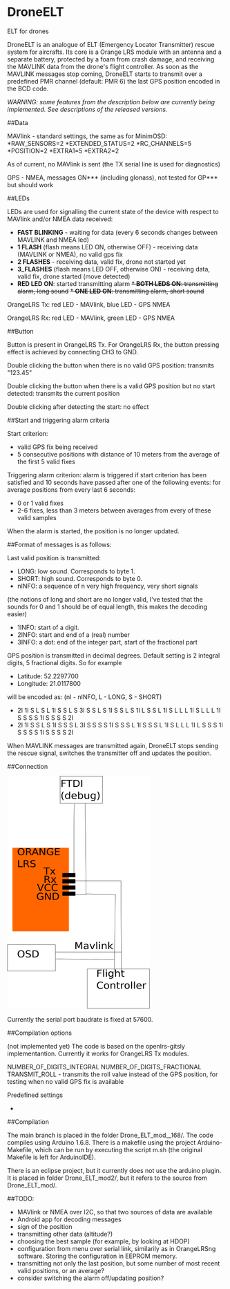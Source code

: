 # DroneELT
ELT for drones

DroneELT is an analogue of ELT (Emergency Locator Transmitter) rescue system for aircrafts. Its core is a Orange LRS module with an antenna and a separate battery, protected by a foam from crash damage, and receiving the MAVLINK data from the drone's flight controller. As soon as the MAVLINK messages stop coming, DroneELT starts to transmit over a predefined PMR channel (default: PMR 6) the last GPS position encoded in the BCD code.

*WARNING: some features from the description below are currently being implemented. See descriptions of the released versions.*

##Data

MAVlink - standard settings, the same as for MinimOSD:
*RAW_SENSORS=2
*EXTENDED_STATUS=2
*RC_CHANNELS=5
*POSITION=2
*EXTRA1=5
*EXTRA2=2

As of current, no MAVlink is sent (the TX serial line is used for diagnostics)

GPS - NMEA, messages GN*** (including glonass), not tested for GP*** but should 
work


##LEDs 

LEDs are used for signalling the current state of the device with respect to MAVlink and/or NMEA data received:

* __FAST BLINKING__ - waiting for data (every 6 seconds changes between MAVLINK and NMEA led)
* __1 FLASH__ (flash means LED ON, otherwise OFF) - receiving data (MAVLINK or NMEA),
 no valid gps fix
* __2 FLASHES__ - receiving data, valid fix, drone not started yet
* __3_FLASHES__ (flash means LED OFF, otherwise ON) - receiving data, valid fix, drone started (move detected)
* __RED LED ON__: started transmitting alarm
~~* __BOTH LEDS ON__: transmitting alarm, long sound~~
~~* __ONE LED ON__: transmitting alarm, short sound~~


OrangeLRS Tx: red LED - MAVlink, blue LED - GPS NMEA

OrangeLRS Rx: red LED - MAVlink, green LED - GPS NMEA

##Button

Button is present in OrangeLRS Tx. For OrangeLRS Rx, the button pressing effect is achieved by connecting CH3 to GND.

Double clicking the button when there is no valid GPS position: transmits "123.45"

Double clicking the button when there is a valid GPS position but no start detected: transmits the current position

Double clicking after detecting the start: no effect

##Start and triggering alarm criteria

Start criterion:
* valid GPS fix being received
* 5 consecutive positions with distance of 10 meters from the average of the first 5 valid fixes

Triggering alarm criterion:
alarm is triggered if start criterion has been satisfied and 10 seconds have passed after one of the following events:
for average positions from every last 6 seconds:

* 0 or 1 valid fixes
* 2-6 fixes, less than 3 meters between averages from every of these valid samples

When the alarm is started, the position is no longer updated.

##Format of messages is as follows:

Last valid position is transmitted:

* LONG: low sound. Corresponds to byte 1.
* SHORT: high sound. Corresponds to byte 0.
* nINFO: a sequence of n very high frequency, very short signals 

(the notions of long and short are no longer valid, I've tested that the sounds for 0 and 1 should be of equal length, this makes the decoding easier)

* 1INFO: start of a digit.
* 2INFO: start and end of a (real) number
* 3INFO: a dot: end of the integer part, start of the fractional part

GPS position is transmitted in decimal degrees. Default setting is 2 integral digits, 5 fractional digits. So for example

* Latitude: 52.2297700
* Longitude: 21.0117800

will be encoded as: (nI - nINFO, L - LONG, S - SHORT)

* 2I 1I S L S L 1I S S L S 3I S S L S 1I S S L S 1I L S S L 1I S L L L 1I S L L L 1I S S S S 1I S S S S 2I
* 2I 1I S S L S 1I S S S L 3I S S S S 1I S S S L 1I S S S L 1I S L L L 1I L S S S 1I S S S S 1I S S S S 2I

When MAVLINK messages are transmitted again, DroneELT stops sending the rescue signal, switches the transmitter off and updates the position.
 

 
 

##Connection

![](https://github.com/maciek252/DroneELT/blob/master/img/DroneELT.svg.png)

Currently the serial port baudrate is fixed at 57600.

##Compilation options

(not implemented yet)
The code is based on the openlrs-gitsly implementantion. Currently it works for OrangeLRS Tx modules.

NUMBER_OF_DIGITS_INTEGRAL 
NUMBER_OF_DIGITS_FRACTIONAL
TRANSMIT_ROLL - transmits the roll value instead of the GPS position, for testing when no valid GPS fix is available

Predefined settings

-

##Compilation

The main branch is placed in the folder Drone_ELT_mod__168/.
The code compiles using Arduino 1.6.8. There is a makefile using the project Arduino-Makefile, which can be run by executing the script m.sh (the original Makefile is left for ArduinoIDE).

There is an eclipse project, but it currently does not use the arduino plugin. It is placed in folder Drone_ELT_mod2/, but it refers to the source from Drone_ELT_mod/.

##TODO:

* MAVlink or NMEA over I2C, so that two sources of data are available
* Android app for decoding messages
* sign of the position 
* transmitting other data (altitude?)
* choosing the best sample (for example, by looking at HDOP)
* configuration from menu over serial link, similarily as in OrangeLRSng software. Storing the configuration in EEPROM memory.
* transmitting not only the last position, but some number of most recent valid positions, or an average?
* consider switching the alarm off/updating position?
